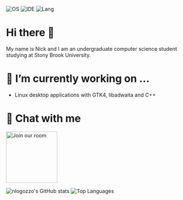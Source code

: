 ![OS](https://img.shields.io/badge/OS-Fedora-informational?style=flat&logo=Fedora)
![IDE](https://img.shields.io/badge/IDE-GNOME%20Builder-informational?style=flat&logo=GNOME)
![Lang](https://img.shields.io/badge/Code-C%2B%2B-informational?style=flat&logo=CPP)

# Hi there 👋
My name is Nick and I am an undergraduate computer science student studying at Stony Brook University.

# 🔭 I’m currently working on ...
  - Linux desktop applications with GTK4, libadwaita and C++
  
# 💬 Chat with me
<a href='https://matrix.to/#/#nickvision:matrix.org'><img width='140' alt='Join our room' src='https://user-images.githubusercontent.com/17648453/196094077-c896527d-af6d-4b43-a5d8-e34a00ffd8f6.png'/></a>

![nlogozzo's GitHub stats](https://github-readme-stats.vercel.app/api?username=nlogozzo&show_icons=true&theme=dark)
![Top Languages](https://github-readme-stats.vercel.app/api/top-langs/?username=nlogozzo&theme=dark)
